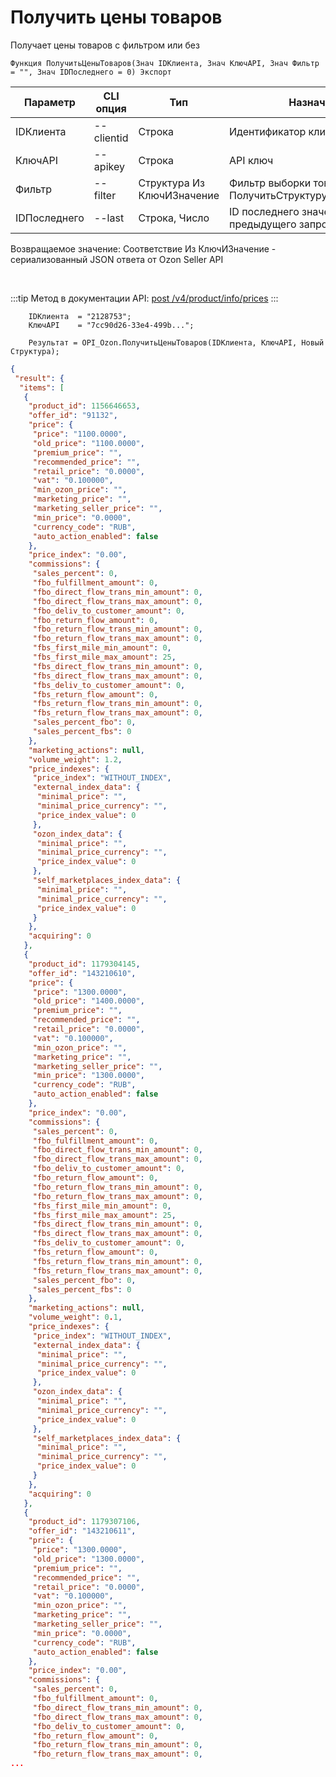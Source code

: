 ﻿---
sidebar_position: 2
---

# Получить цены товаров
 Получает цены товаров с фильтром или без



`Функция ПолучитьЦеныТоваров(Знач IDКлиента, Знач КлючAPI, Знач Фильтр = "", Знач IDПоследнего = 0) Экспорт`

  | Параметр | CLI опция | Тип | Назначение |
  |-|-|-|-|
  | IDКлиента | --clientid | Строка | Идентификатор клиента |
  | КлючAPI | --apikey | Строка | API ключ |
  | Фильтр | --filter | Структура Из КлючИЗначение | Фильтр выборки товаров. См. ПолучитьСтруктуруФильтраТоваров |
  | IDПоследнего | --last | Строка, Число | ID последнего значения (last_id) из предыдущего запроса |

  
  Возвращаемое значение:   Соответствие Из КлючИЗначение - сериализованный JSON ответа от Ozon Seller API

<br/>

:::tip
Метод в документации API: [post /v4/product/info/prices](https://docs.ozon.ru/api/seller/#operation/ProductAPI_GetProductInfoPricesV4)
:::
<br/>


```bsl title="Пример кода"
    IDКлиента  = "2128753";
    КлючAPI    = "7cc90d26-33e4-499b...";

    Результат = OPI_Ozon.ПолучитьЦеныТоваров(IDКлиента, КлючAPI, Новый Структура);
```
    



```json title="Результат"
{
 "result": {
  "items": [
   {
    "product_id": 1156646653,
    "offer_id": "91132",
    "price": {
     "price": "1100.0000",
     "old_price": "1100.0000",
     "premium_price": "",
     "recommended_price": "",
     "retail_price": "0.0000",
     "vat": "0.100000",
     "min_ozon_price": "",
     "marketing_price": "",
     "marketing_seller_price": "",
     "min_price": "0.0000",
     "currency_code": "RUB",
     "auto_action_enabled": false
    },
    "price_index": "0.00",
    "commissions": {
     "sales_percent": 0,
     "fbo_fulfillment_amount": 0,
     "fbo_direct_flow_trans_min_amount": 0,
     "fbo_direct_flow_trans_max_amount": 0,
     "fbo_deliv_to_customer_amount": 0,
     "fbo_return_flow_amount": 0,
     "fbo_return_flow_trans_min_amount": 0,
     "fbo_return_flow_trans_max_amount": 0,
     "fbs_first_mile_min_amount": 0,
     "fbs_first_mile_max_amount": 25,
     "fbs_direct_flow_trans_min_amount": 0,
     "fbs_direct_flow_trans_max_amount": 0,
     "fbs_deliv_to_customer_amount": 0,
     "fbs_return_flow_amount": 0,
     "fbs_return_flow_trans_min_amount": 0,
     "fbs_return_flow_trans_max_amount": 0,
     "sales_percent_fbo": 0,
     "sales_percent_fbs": 0
    },
    "marketing_actions": null,
    "volume_weight": 1.2,
    "price_indexes": {
     "price_index": "WITHOUT_INDEX",
     "external_index_data": {
      "minimal_price": "",
      "minimal_price_currency": "",
      "price_index_value": 0
     },
     "ozon_index_data": {
      "minimal_price": "",
      "minimal_price_currency": "",
      "price_index_value": 0
     },
     "self_marketplaces_index_data": {
      "minimal_price": "",
      "minimal_price_currency": "",
      "price_index_value": 0
     }
    },
    "acquiring": 0
   },
   {
    "product_id": 1179304145,
    "offer_id": "143210610",
    "price": {
     "price": "1300.0000",
     "old_price": "1400.0000",
     "premium_price": "",
     "recommended_price": "",
     "retail_price": "0.0000",
     "vat": "0.100000",
     "min_ozon_price": "",
     "marketing_price": "",
     "marketing_seller_price": "",
     "min_price": "1300.0000",
     "currency_code": "RUB",
     "auto_action_enabled": false
    },
    "price_index": "0.00",
    "commissions": {
     "sales_percent": 0,
     "fbo_fulfillment_amount": 0,
     "fbo_direct_flow_trans_min_amount": 0,
     "fbo_direct_flow_trans_max_amount": 0,
     "fbo_deliv_to_customer_amount": 0,
     "fbo_return_flow_amount": 0,
     "fbo_return_flow_trans_min_amount": 0,
     "fbo_return_flow_trans_max_amount": 0,
     "fbs_first_mile_min_amount": 0,
     "fbs_first_mile_max_amount": 25,
     "fbs_direct_flow_trans_min_amount": 0,
     "fbs_direct_flow_trans_max_amount": 0,
     "fbs_deliv_to_customer_amount": 0,
     "fbs_return_flow_amount": 0,
     "fbs_return_flow_trans_min_amount": 0,
     "fbs_return_flow_trans_max_amount": 0,
     "sales_percent_fbo": 0,
     "sales_percent_fbs": 0
    },
    "marketing_actions": null,
    "volume_weight": 0.1,
    "price_indexes": {
     "price_index": "WITHOUT_INDEX",
     "external_index_data": {
      "minimal_price": "",
      "minimal_price_currency": "",
      "price_index_value": 0
     },
     "ozon_index_data": {
      "minimal_price": "",
      "minimal_price_currency": "",
      "price_index_value": 0
     },
     "self_marketplaces_index_data": {
      "minimal_price": "",
      "minimal_price_currency": "",
      "price_index_value": 0
     }
    },
    "acquiring": 0
   },
   {
    "product_id": 1179307106,
    "offer_id": "143210611",
    "price": {
     "price": "1300.0000",
     "old_price": "1300.0000",
     "premium_price": "",
     "recommended_price": "",
     "retail_price": "0.0000",
     "vat": "0.100000",
     "min_ozon_price": "",
     "marketing_price": "",
     "marketing_seller_price": "",
     "min_price": "0.0000",
     "currency_code": "RUB",
     "auto_action_enabled": false
    },
    "price_index": "0.00",
    "commissions": {
     "sales_percent": 0,
     "fbo_fulfillment_amount": 0,
     "fbo_direct_flow_trans_min_amount": 0,
     "fbo_direct_flow_trans_max_amount": 0,
     "fbo_deliv_to_customer_amount": 0,
     "fbo_return_flow_amount": 0,
     "fbo_return_flow_trans_min_amount": 0,
     "fbo_return_flow_trans_max_amount": 0,
...
```
